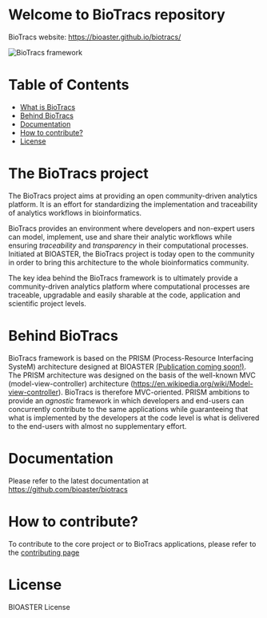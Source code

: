 # Welcome to BioTracs repository

BioTracs website: https://bioaster.github.io/biotracs/

![BioTracs framework](https://bioaster.github.io/biotracs/static/img/biotracs-framework.png)

# Table of Contents
* [What is BioTracs](#what-is-biotracs)
* [Behind BioTracs](#behind-biotracs)
* [Documentation](#doc)
* [How to contribute?](#how-to-contribute)
* [License](#license)

<a name="what-is-biotracs"/>

# The BioTracs project

The BioTracs project aims at providing an open community-driven analytics platform. It is an effort for standardizing the implementation and traceability of analytics workflows in bioinformatics. 

BioTracs provides an environment where developers and non-expert users can model, implement, use and share their analytic workflows while ensuring *traceability* and *transparency* in their computational processes.
Initiated at BIOASTER, the BioTracs project is today open to the community in order to bring this architecture to the whole bioinformatics community. 

The key idea behind the BioTracs framework is to ultimately provide a community-driven analytics platform where computational processes are traceable, upgradable and easily sharable at the code, application and scientific project levels. 

<a name="behind-biotracs"/>

# Behind BioTracs

BioTracs framework is based on the PRISM (Process-Resource Interfacing SysteM) architecture designed at BIOASTER [(Publication coming soon!)](https://). 
The PRISM architecture was designed on the basis of the well-known MVC (model-view-controller) architecture (https://en.wikipedia.org/wiki/Model-view-controller). BioTracs is therefore MVC-oriented. 
PRISM ambitions to provide an *agnostic* framework in which developers and end-users can concurrently contribute to the same applications while guaranteeing that what is implemented by the developers at the code level is what is delivered to the end-users with almost no supplementary effort.

<a name="doc"/>

# Documentation

Please refer to the latest documentation at https://github.com/bioaster/biotracs

<a name="how-to-contribute"/>

# How to contribute?

To contribute to the core project or to BioTracs applications, please refer to the [contributing page](https://github.com/bioaster/biotracs/blob/master/CONTRIBUTING.md)

<a name="license"/>

# License

BIOASTER License